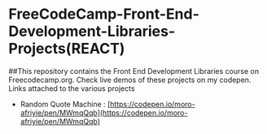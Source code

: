 # FreeCodeCamp-Front-End-Development-Libraries-Projects(REACT)

##This repository contains the Front End Development Libraries course on Freecodecamp.org. Check live demos of these projects on my codepen. Links attached to the various projects

* Random Quote Machine : [https://codepen.io/moro-afriyie/pen/MWmqQqb](https://codepen.io/moro-afriyie/pen/MWmqQqb)

